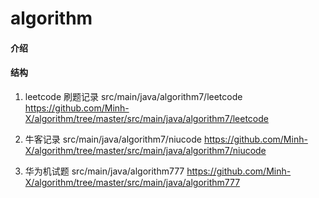 # algorithm

#### 介绍


#### 结构
1. leetcode 刷题记录
    src/main/java/algorithm7/leetcode   https://github.com/Minh-X/algorithm/tree/master/src/main/java/algorithm7/leetcode

2. 牛客记录
    src/main/java/algorithm7/niucode    https://github.com/Minh-X/algorithm/tree/master/src/main/java/algorithm7/niucode

3. 华为机试题
    src/main/java/algorithm777    https://github.com/Minh-X/algorithm/tree/master/src/main/java/algorithm777
